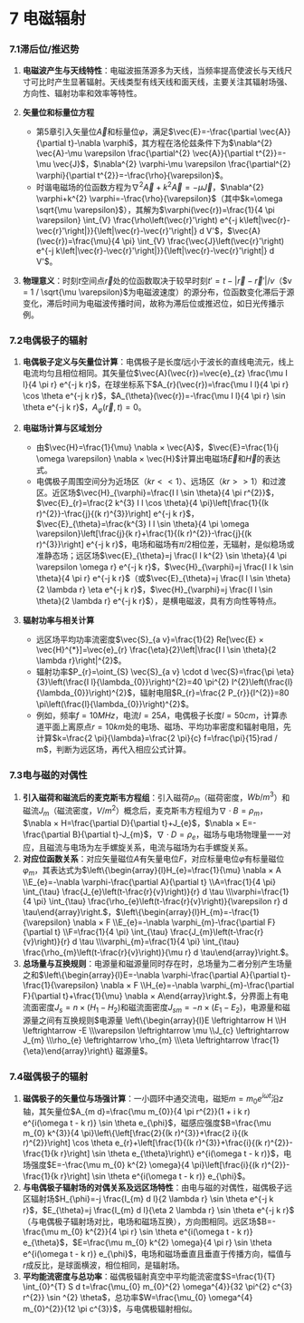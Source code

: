 # 7 电磁辐射

### 7.1滞后位/推迟势

1. **电磁波产生与天线特性**：电磁波振荡源多为天线，当频率提高使波长与天线尺寸可比时产生显著辐射。天线类型有线天线和面天线，主要关注其辐射场强、方向性、辐射功率和效率等特性。
2. **矢量位和标量位方程**

    * 第5章引入矢量位$\vec{A}$和标量位$\varphi$，满足$\vec{E}=-\frac{\partial \vec{A}}{\partial t}-\nabla \varphi$，其方程在洛伦兹条件下为$\nabla^{2} \vec{A}-\mu \varepsilon \frac{\partial^{2} \vec{A}}{\partial t^{2}}=-\mu \vec{J}$，$\nabla^{2} \varphi-\mu \varepsilon \frac{\partial^{2} \varphi}{\partial t^{2}}=-\frac{\rho}{\varepsilon}$。
    * 时谐电磁场的位函数方程为$\nabla^{2} \vec{A}+k^{2} \vec{A}=-\mu \vec{J}$，$\nabla^{2} \varphi+k^{2} \varphi=-\frac{\rho}{\varepsilon}$（其中$k=\omega \sqrt{\mu \varepsilon}$），其解为$\varphi(\vec{r})=\frac{1}{4 \pi \varepsilon} \int_{V} \frac{\rho\left(\vec{r}'\right) e^{-j k\left|\vec{r}-\vec{r}'\right|}}{\left|\vec{r}-\vec{r}'\right|} d V'$，$\vec{A}(\vec{r})=\frac{\mu}{4 \pi} \int_{V} \frac{\vec{J}\left(\vec{r}'\right) e^{-j k\left|\vec{r}-\vec{r}'\right|}}{\left|\vec{r}-\vec{r}'\right|} d V'$。
3. **物理意义**：时刻$t$空间点$\vec{r}$处的位函数取决于较早时刻$t' = t - |\vec{r}-\vec{r}'| / v$（$v = 1 / \sqrt{\mu \varepsilon}$为电磁波速度）的源分布，位函数变化滞后于源变化，滞后时间为电磁波传播时间，故称为滞后位或推迟位，如日光传播示例。

### 7.2电偶极子的辐射

1. **电偶极子定义与矢量位计算**：电偶极子是长度$l$远小于波长的直线电流元，线上电流均匀且相位相同。其矢量位$\vec{A}(\vec{r})=\vec{e}_{z} \frac{\mu I l}{4 \pi r} e^{-j k r}$，在球坐标系下$A_{r}(\vec{r})=\frac{\mu I l}{4 \pi r} \cos \theta e^{-j k r}$，$A_{\theta}(\vec{r})=-\frac{\mu I l}{4 \pi r} \sin \theta e^{-j k r}$，$A_{\varphi}(\vec{r}, t)=0$。
2. **电磁场计算与区域划分**

    * 由$\vec{H}=\frac{1}{\mu} \nabla × \vec{A}$，$\vec{E}=\frac{1}{j \omega \varepsilon} \nabla × \vec{H}$计算出电磁场$\vec{E}$和$\vec{H}$的表达式。
    * 电偶极子周围空间分为近场区（$k r << 1$）、远场区（$k r >> 1$）和过渡区。近区场$\vec{H}_{\varphi}=\frac{I l \sin \theta}{4 \pi r^{2}}$，$\vec{E}_{r}=\frac{2 k^{3} I l \cos \theta}{4 \pi}\left[\frac{1}{(k r)^{2}}-\frac{j}{(k r)^{3}}\right] e^{-j k r}$，$\vec{E}_{\theta}=\frac{k^{3} I l \sin \theta}{4 \pi \omega \varepsilon}\left[\frac{j}{k r}+\frac{1}{(k r)^{2}}-\frac{j}{(k r)^{3}}\right] e^{-j k r}$，电场和磁场有$\pi / 2$相位差，无辐射，是似稳场或准静态场；远区场$\vec{E}_{\theta}=j \frac{I l k^{2} \sin \theta}{4 \pi \varepsilon \omega r} e^{-j k r}$，$\vec{H}_{\varphi}=j \frac{I l k \sin \theta}{4 \pi r} e^{-j k r}$（或$\vec{E}_{\theta}=j \frac{I l \sin \theta}{2 \lambda r} \eta e^{-j k r}$，$\vec{H}_{\varphi}=j \frac{I l \sin \theta}{2 \lambda r} e^{-j k r}$），是横电磁波，具有方向性等特点。
3. **辐射功率与相关计算**

    * 远区场平均功率流密度$\vec{S}_{a v}=\frac{1}{2} Re[\vec{E} × \vec{H}^{*}]=\vec{e}_{r} \frac{\eta}{2}\left|\frac{I l \sin \theta}{2 \lambda r}\right|^{2}$。
    * 辐射功率$P_{r}=\oint_{S} \vec{S}_{a v} \cdot d \vec{S}=\frac{\pi \eta}{3}\left(\frac{I l}{\lambda_{0}}\right)^{2}=40 \pi^{2} I^{2}\left(\frac{l}{\lambda_{0}}\right)^{2}$，辐射电阻$R_{r}=\frac{2 P_{r}}{I^{2}}=80 \pi\left(\frac{l}{\lambda_{0}}\right)^{2}$。
    * 例如，频率$f = 10MHz$，电流$I = 25A$，电偶极子长度$l = 50cm$，计算赤道平面上离原点$r = 10km$处的电场、磁场、平均功率密度和辐射电阻，先计算$k=\frac{2 \pi}{\lambda}=\frac{2 \pi}{c} f=\frac{\pi}{15}rad / m$，判断为远区场，再代入相应公式计算。

### 7.3电与磁的对偶性

1. **引入磁荷和磁流后的麦克斯韦方程组**：引入磁荷$\rho_{m}$（磁荷密度，$Wb/m^3$）和磁流$J_{m}$（磁流密度，$V / m^{2}$）概念后，麦克斯韦方程组为$\nabla \cdot B=\rho_{m}$，$\nabla × H=\frac{\partial D}{\partial t}+J_{e}$，$\nabla × E=-\frac{\partial B}{\partial t}-J_{m}$，$\nabla \cdot D=\rho_{e}$，磁场与电场物理量一一对应，且磁流与电场为左手螺旋关系，电流与磁场为右手螺旋关系。
2. **对应位函数关系**：对应矢量磁位$A$有矢量电位$F$，对应标量电位$\varphi$有标量磁位$\varphi_{m}$，其表达式为$\left\{\begin{array}{l}H_{e}=\frac{1}{\mu} \nabla × A \\E_{e}=-\nabla \varphi-\frac{\partial A}{\partial t} \\A=\frac{1}{4 \pi} \int_{\tau} \frac{J_{e}\left(t-\frac{r}{v}\right)}{r} d \tau \\\varphi=\frac{1}{4 \pi} \int_{\tau} \frac{\rho_{e}\left(t-\frac{r}{v}\right)}{\varepsilon r} d \tau\end{array}\right.$，$\left\{\begin{array}{l}H_{m}=-\frac{1}{\varepsilon} \nabla × F \\E_{e}=-\nabla \varphi_{m}-\frac{\partial F}{\partial t} \\F=\frac{1}{4 \pi} \int_{\tau} \frac{J_{m}\left(t-\frac{r}{v}\right)}{r} d \tau \\\varphi_{m}=\frac{1}{4 \pi} \int_{\tau} \frac{\rho_{m}\left(t-\frac{r}{v}\right)}{\mu r} d \tau\end{array}\right.$。
3. **总场量与互换规则**：电源量和磁源量同时存在时，总场量为二者分别产生场量之和$\left\{\begin{array}{l}E=-\nabla \varphi-\frac{\partial A}{\partial t}-\frac{1}{\varepsilon} \nabla × F \\H_{e}=-\nabla \varphi_{m}-\frac{\partial F}{\partial t}+\frac{1}{\mu} \nabla × A\end{array}\right.$，分界面上有电流面密度$J_{s}=n × (H_{1}-H_{2})$和磁流面密度$J_{s m}=-n × (E_{1}-E_{2})$，电源量和磁源量之间有互换规则$电源量 \left\{\begin{array}{l}E \leftrightarrow H \\H \leftrightarrow -E \\\varepsilon \leftrightarrow \mu \\J_{c} \leftrightarrow J_{m} \\\rho_{e} \leftrightarrow \rho_{m} \\\eta \leftrightarrow \frac{1}{\eta}\end{array}\right\} 磁源量$。

### 7.4磁偶极子的辐射

1. **磁偶极子的矢量位与场强计算**：一小圆环中通交流电，磁矩$m = m_{0} e^{i \omega t}$沿$z$轴，其矢量位$A_{m d}=\frac{\mu m_{0}}{4 \pi r^{2}}(1 + i k r) e^{i(\omega t - k r)} \sin \theta e_{\phi}$，磁感应强度$B=\frac{\mu m_{0} k^{3}}{4 \pi}\left\{\left[\frac{2}{(k r)^{3}}+\frac{2 i}{(k r)^{2}}\right] \cos \theta e_{r}+\left[\frac{1}{(k r)^{3}}+\frac{i}{(k r)^{2}}-\frac{1}{k r}\right] \sin \theta e_{\theta}\right\} e^{i(\omega t - k r)}$，电场强度$E=-\frac{\mu m_{0} k^{2} \omega}{4 \pi}\left[\frac{i}{(k r)^{2}}-\frac{1}{k r}\right] \sin \theta e^{i(\omega t - k r)} e_{\phi}$。
2. **与电偶极子辐射场的对偶关系及远区场特性**：由电与磁的对偶性，磁偶极子远区辐射场$H_{\phi}=-j \frac{I_{m} d l}{2 \lambda r} \sin \theta e^{-j k r}$，$E_{\theta}=j \frac{I_{m} d l}{\eta 2 \lambda r} \sin \theta e^{-j k r}$（与电偶极子辐射场对比，电场和磁场互换），方向图相同。远区场$B=-\frac{\mu m_{0} k^{2}}{4 \pi r} \sin \theta e^{i(\omega t - k r)} e_{\theta}$，$E=\frac{\mu m_{0} k^{2} \omega}{4 \pi r} \sin \theta e^{i(\omega t - k r)} e_{\phi}$，电场和磁场垂直且垂直于传播方向，幅值与$r$成反比，是球面横波，相位相同，是辐射场。
3. **平均能流密度与总功率**：磁偶极辐射真空中平均能流密度$S=\frac{1}{T} \int_{0}^{T} S d t=\frac{\mu_{0} m_{0}^{2} \omega^{4}}{32 \pi^{2} c^{3} r^{2}} \sin ^{2} \theta$，总功率$W=\frac{\mu_{0} \omega^{4} m_{0}^{2}}{12 \pi c^{3}}$，与电偶极辐射相似。

‍
